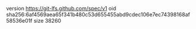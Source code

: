 version https://git-lfs.github.com/spec/v1
oid sha256:6af4569aea65f341b480c53d655455abd9cdec106e7ec74398168af58536e01f
size 38260
